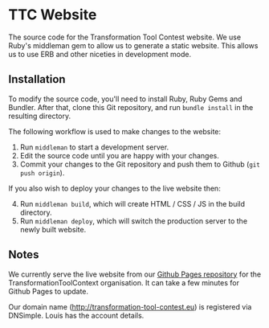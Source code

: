 # TTC Website
The source code for the Transformation Tool Contest website. We use Ruby's middleman 
gem to allow us to generate a static website. This allows us to use ERB and other 
niceties in development mode.

## Installation
To modify the source code, you'll need to install Ruby, Ruby Gems and Bundler. After 
that, clone this Git repository, and run `bundle install` in the resulting directory.

The following workflow is used to make changes to the website:

1. Run `middleman` to start a development server.
2. Edit the source code until you are happy with your changes.
3. Commit your changes to the Git repository and push them to Github (`git push origin`).

If you also wish to deploy your changes to the live website then:

4. Run `middleman build`, which will create HTML / CSS / JS in the build directory.
5. Run `middleman deploy`, which will switch the production server to the newly built website.

## Notes

We currently serve the live website from our [Github Pages repository](https://github.com/TransformationToolContest/TransformationToolContest.github.io)
for the TransformationToolContext organisation. It can take a few minutes for Github Pages to update.

Our domain name (http://transformation-tool-contest.eu) is registered via DNSimple. 
Louis has the account details.